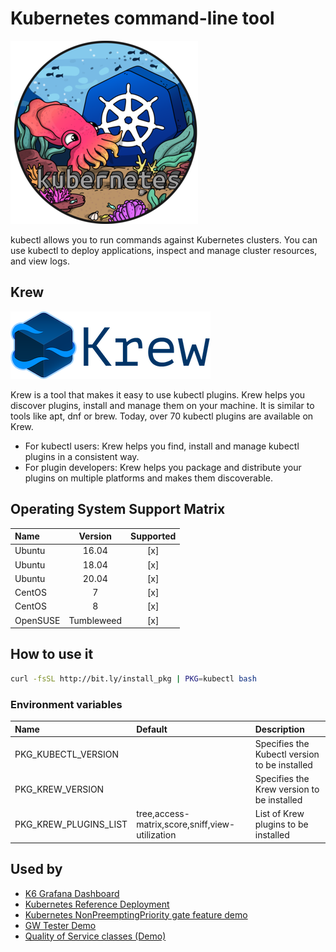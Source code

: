 # Kubernetes command-line tool

![Logo](../../docs/img/kubectl.png)

kubectl allows you to run commands against Kubernetes clusters. You
can use kubectl to deploy applications, inspect and manage cluster
resources, and view logs.

## Krew

![Logo](../../docs/img/krew.png)

Krew is a tool that makes it easy to use kubectl plugins. Krew helps
you discover plugins, install and manage them on your machine. It is
similar to tools like apt, dnf or brew. Today, over 70 kubectl plugins
are available on Krew.

* For kubectl users: Krew helps you find, install and manage kubectl
plugins in a consistent way.
* For plugin developers: Krew helps you package and distribute your
plugins on multiple platforms and makes them discoverable.

## Operating System Support Matrix

| Name       | Version    | Supported |
|:-----------|:----------:|:---------:|
| Ubuntu     | 16.04      | [x]       |
| Ubuntu     | 18.04      | [x]       |
| Ubuntu     | 20.04      | [x]       |
| CentOS     | 7          | [x]       |
| CentOS     | 8          | [x]       |
| OpenSUSE   | Tumbleweed | [x]       |

## How to use it

```bash
curl -fsSL http://bit.ly/install_pkg | PKG=kubectl bash
```
### Environment variables

| Name                  | Default                                         | Description                                   |
|:----------------------|:------------------------------------------------|:----------------------------------------------|
| PKG_KUBECTL_VERSION   |                                                 | Specifies the Kubectl version to be installed |
| PKG_KREW_VERSION      |                                                 | Specifies the Krew version to be installed    |
| PKG_KREW_PLUGINS_LIST | tree,access-matrix,score,sniff,view-utilization | List of Krew plugins to be installed          |

## Used by

- [K6 Grafana Dashboard](https://github.com/electrocucaracha/k6board)
- [Kubernetes Reference Deployment](https://github.com/electrocucaracha/krd)
- [Kubernetes NonPreemptingPriority gate feature demo](https://github.com/electrocucaracha/k8s-NonPreemptingPriority-demo)
- [GW Tester Demo](https://github.com/electrocucaracha/gw-tester)
- [Quality of Service classes (Demo)](https://github.com/electrocucaracha/k8s-SuspendResume-demo)
